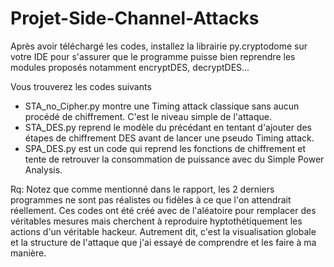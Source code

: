 # Projet-Side-Channel-Attacks

Après avoir téléchargé les codes, installez la librairie py.cryptodome sur votre IDE pour s'assurer que le programme puisse bien reprendre les modules proposés notamment encryptDES, decryptDES...

Vous trouverez les codes suivants
- STA_no_Cipher.py montre une Timing attack classique sans aucun procédé de chiffrement. C'est le niveau simple de l'attaque.
- STA_DES.py reprend le modèle du précédant en tentant d'ajouter des étapes de chiffrement DES avant de lancer une pseudo Timing attack.
- SPA_DES.py est un code qui reprend les fonctions de chiffrement et tente de retrouver la consommation de puissance avec du Simple Power Analysis. 

Rq: Notez que comme mentionné dans le rapport, les 2 derniers programmes ne sont pas réalistes ou fidèles à ce que l'on attendrait réellement. Ces codes ont été créé avec de l'aléatoire pour remplacer des véritables mesures mais cherchent à reproduire hyptothétiquement les actions d'un véritable hackeur. Autrement dit, c'est la visualisation globale et la structure de l'attaque que j'ai essayé de comprendre et les faire à ma manière. 


